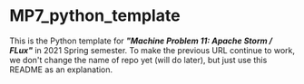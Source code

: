 # MP7_python_template

This is the Python template for ***"Machine Problem 11: Apache Storm / FLux"*** in 2021 Spring semester. To make the previous URL continue to work, we don't change the name of repo yet (will do later), but just use this README as an explanation.
